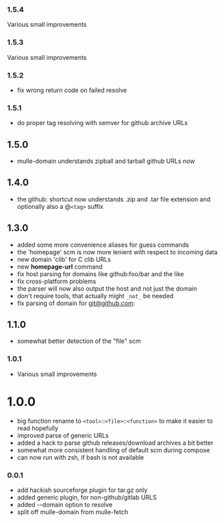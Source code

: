 ### 1.5.4

Various small improvements

### 1.5.3

Various small improvements

### 1.5.2

* fix wrong return code on failed resolve

### 1.5.1

* do proper tag resolving with semver for github archive URLs

## 1.5.0

* mulle-domain understands zipball and tarball github URLs now


## 1.4.0

* the github: shortcut now understands .zip and .tar file extension and optionally also a @`<tag>` suffix


## 1.3.0

* added some more convenience aliases for guess commands
* the 'homepage' scm is now more lenient with respect to incoming data
* new domain 'clib' for C clib URLs
* new **homepage-url** command
* fix host parsing for domains like github:foo/bar and the like
* fix cross-platform problems
* the parser will now also output the host and not just the domain
* don't require tools, that actually might `_not_` be needed
* fix parsing of domain for git@github.com:


## 1.1.0

* somewhat better detection of the "file" scm


### 1.0.1

* Various small improvements

# 1.0.0

* big function rename to `<tool>`::`<file>`::`<function>` to make it easier to read hopefully
* improved parse of generic URLs
* added a hack to parse github releases/download archives a bit better
* somewhat more consistent handling of default scm during compose
* can now run with zsh, if bash is not available


### 0.0.1

* add hackish sourceforge plugin for tar.gz only
* added generic plugin, for non-github/gitlab URLS
* added --domain option to resolve
* split off mulle-domain from mulle-fetch
